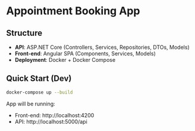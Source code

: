 # Appointment Booking App

## Structure
- **API**: ASP.NET Core (Controllers, Services, Repositories, DTOs, Models)
- **Front-end**: Angular SPA (Components, Services, Models)
- **Deployment**: Docker + Docker Compose

## Quick Start (Dev)
```bash
docker-compose up --build
```

App will be running:
- Front-end: http://localhost:4200
- API: http://localhost:5000/api
